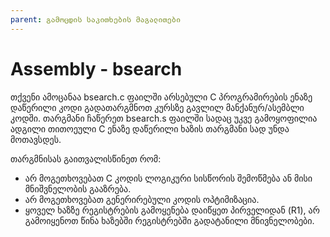 ```yaml
---
parent: გამოცდის საკითხების მაგალითები
---
```


# Assembly - bsearch

თქვენი ამოცანაა bsearch.c ფაილში არსებული C პროგრამირების ენაზე დაწერილი კოდი გადათარგმნოთ კურსზე გავლილ მანქანურ/ასემბლი კოდში.
თარგმანი ჩაწერეთ bsearch.s ფაილში სადაც უკვე გამოყოფილია ადგილი თითოეული C ენაზე დაწერილი ხაზის თარგმანი სად უნდა მოთავსდეს.

თარგმნისას გაითვალისწინეთ რომ:

* არ მოგეთხოვებათ C კოდის ლოგიკური სისწორის შემოწმება ან მისი მნიშვნელობის გააზრება.
* არ მოგეთხოვებათ გენერირებული კოდის ოპტიმიზაცია.
* ყოველ ხაზზე რეგისტრების გამოყენება დაიწყეთ პირველიდან (R1), არ გამოიყენოთ წინა ხაზებში რეგისტრებში გადატანილი მნივნელობები.
